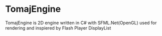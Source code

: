 TomajEngine
===========

TomajEngine is 2D engine written in C# with SFML.Net(OpenGL) used for rendering and inspiered by Flash Player DisplayList
